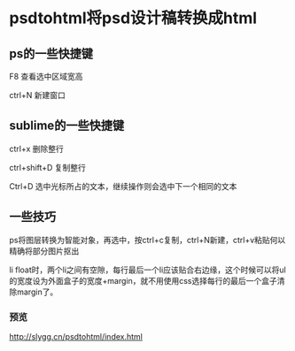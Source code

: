 # psdtohtml将psd设计稿转换成html
## ps的一些快捷键

F8 查看选中区域宽高

ctrl+N 新建窗口

## sublime的一些快捷键

ctrl+x 删除整行

ctrl+shift+D 复制整行

Ctrl+D 选中光标所占的文本，继续操作则会选中下一个相同的文本
 ## 一些技巧
 
 ps将图层转换为智能对象，再选中，按ctrl+c复制，ctrl+N新建，ctrl+v粘贴何以精确将部分图片抠出
 
 li float时，两个li之间有空隙，每行最后一个li应该贴合右边缘，这个时候可以将ul的宽度设为外面盒子的宽度+margin，就不用使用css选择每行的最后一个盒子清除margin了。
 
 ### 预览
 http://slygg.cn/psdtohtml/index.html
